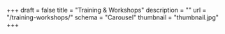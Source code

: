 +++
draft 			= false
title 			= "Training & Workshops"
description		= ""
url 				= "/training-workshops/"
schema			= "Carousel"
thumbnail		= "thumbnail.jpg"
+++
